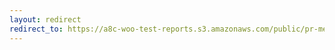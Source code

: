 ```yaml
---
layout: redirect
redirect_to: https://a8c-woo-test-reports.s3.amazonaws.com/public/pr-merge/39958/e2e/index.html
---
```

